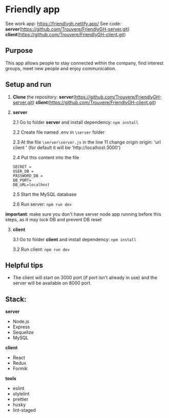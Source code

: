 # Friendly app

See work app: https://friendlygh.netlify.app/
See code:
**server**(https://github.com/Trouvere/FriendlyGH-server.git)
**client**(https://github.com/Trouvere/FriendlyGH-client.git)

## Purpose

This app allows people to stay connected within the company, find interest groups, meet new people and enjoy communication.

## Setup and run

1.  **Clone** the repository:
    **server**(https://github.com/Trouvere/FriendlyGH-server.git)
    **client**(https://github.com/Trouvere/FriendlyGH-client.git)

2.  **server**

    2.1 Go to folder **server** and install dependency: `npm install`

    2.2 Create file named .env in `\server` folder

    2.3 At the file `\server\server.js` in the line 11 change origin
    origin: 'url client '
    (for default it will be 'http://localhost:3000')

    2.4 Put this content into the file

        SECRET =
        USER_DB =
        PASSWORD_DB =
        DB_PORT=
        DB_URL=localhost

    2.5 Start the MySQL database

    2.6 Run server: `npm run dev`

**important**: make sure you don't have server node app running before this steps, as it may lock DB and prevent DB reset

3. **client**

   3.1 Go to folder **client** and install dependency: `npm install`

   3.2 Run client: `npm run dev`

## Helpful tips

- The client will start on 3000 port (if port isn't already in use) and the server will be available on 8000 port.

## Stack:

**server**

- Node.js
- Express
- Sequelize
- MySQL

**client**

- React
- Redux
- Formik

**tools**

- eslint
- stylelint
- prettier
- husky
- lint-staged
